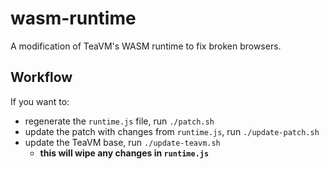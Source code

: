 # wasm-runtime

A modification of TeaVM's WASM runtime to fix broken browsers.

## Workflow

If you want to:
- regenerate the `runtime.js` file, run `./patch.sh`
- update the patch with changes from `runtime.js`, run `./update-patch.sh`
- update the TeaVM base, run `./update-teavm.sh`
  - **this will wipe any changes in `runtime.js`**

